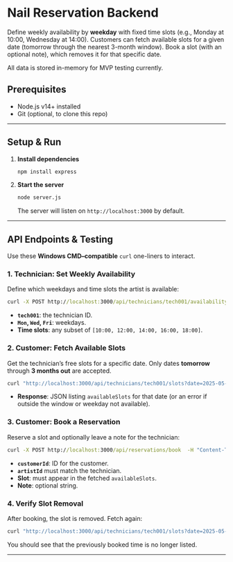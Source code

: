 # Nail Reservation Backend

Define weekly availability by **weekday** with fixed time slots (e.g., Monday at 10:00, Wednesday at 14:00).
Customers can fetch available slots for a given date (tomorrow through the nearest 3-month window).
Book a slot (with an optional note), which removes it for that specific date.

All data is stored in-memory for MVP testing currently.

## Prerequisites

* Node.js v14+ installed
* Git (optional, to clone this repo)

---

## Setup & Run

1. **Install dependencies**

   ```bash
   npm install express
   ```
2. **Start the server**

   ```bash
   node server.js
   ```

   The server will listen on `http://localhost:3000` by default.

---

## API Endpoints & Testing

Use these **Windows CMD–compatible** `curl` one-liners to interact.

### 1. Technician: Set Weekly Availability

Define which weekdays and time slots the artist is available:

```cmd
curl -X POST http://localhost:3000/api/technicians/tech001/availability  -H "Content-Type: application/json"  -d "{\"availability\":{\"Mon\":[\"10:00\"],\"Wed\":[\"12:00\",\"14:00\"],\"Fri\":[\"10:00\",\"18:00\"]}}"
```

* **`tech001`**: the technician ID.
* **`Mon`, `Wed`, `Fri`**: weekdays.
* **Time slots**: any subset of `[10:00, 12:00, 14:00, 16:00, 18:00]`.

### 2. Customer: Fetch Available Slots

Get the technician’s free slots for a specific date. Only dates **tomorrow** through **3 months out** are accepted.

```cmd
curl "http://localhost:3000/api/technicians/tech001/slots?date=2025-05-20"
```

* **Response**: JSON listing `availableSlots` for that date (or an error if outside the window or weekday not available).

### 3. Customer: Book a Reservation

Reserve a slot and optionally leave a note for the technician:

```cmd
curl -X POST http://localhost:3000/api/reservations/book  -H "Content-Type: application/json"  -d "{\"customerId\":\"cust123\",\"artistId\":\"tech001\",\"date\":\"2025-05-20\",\"time\":\"12:00\",\"note\":\"Please use blue glitter\"}"
```

* **`customerId`**: ID for the customer.
* **`artistId`** must match the technician.
* **Slot**: must appear in the fetched `availableSlots`.
* **Note**: optional string.

### 4. Verify Slot Removal

After booking, the slot is removed. Fetch again:

```cmd
curl "http://localhost:3000/api/technicians/tech001/slots?date=2025-05-20"
```

You should see that the previously booked time is no longer listed.

---
